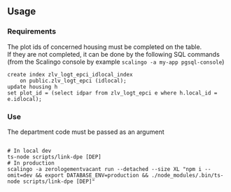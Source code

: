 ## Usage

### Requirements

The plot ids of concerned housing must be completed on the table.
<br/>If they are not completed, it can be done by the following SQL commands (from the Scalingo console by example `scalingo -a my-app pgsql-console`)
```shell
create index zlv_logt_epci_idlocal_index
    on public.zlv_logt_epci (idlocal);
update housing h
set plot_id = (select idpar from zlv_logt_epci e where h.local_id = e.idlocal);
```

### Use
The department code must be passed as an argument 

```shell

# In local dev
ts-node scripts/link-dpe [DEP]
# In production
scalingo -a zerologementvacant run --detached --size XL "npm i --omit=dev && export DATABASE_ENV=production && ./node_modules/.bin/ts-node scripts/link-dpe [DEP]"
```
